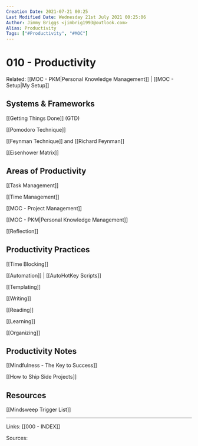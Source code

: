 ```yaml
---
Creation Date: 2021-07-21 00:25
Last Modified Date: Wednesday 21st July 2021 00:25:06
Author: Jimmy Briggs <jimbrig1993@outlook.com>
Alias: Productivity
Tags: ["#Productivity", "#MOC"]
---
```


# 010 - Productivity

Related: [[MOC - PKM|Personal Knowledge Management]] | [[MOC - Setup|My Setup]]

## Systems & Frameworks

[[Getting Things Done]] (GTD)

[[Pomodoro Technique]]

[[Feynman Technique]] and [[Richard Feynman]]

[[Eisenhower Matrix]]

## Areas of Productivity

[[Task Management]]

[[Time Management]]

[[MOC - Project Management]]

[[MOC - PKM|Personal Knowledge Management]]

[[Reflection]]

## Productivity Practices

[[Time Blocking]]

[[Automation]] | [[AutoHotKey Scripts]]

[[Templating]]

[[Writing]]

[[Reading]]

[[Learning]]

[[Organizing]]

## Productivity Notes

[[Mindfulness - The Key to Success]]

[[How to Ship Side Projects]]

## Resources

[[Mindsweep Trigger List]]

***

Links: [[000 - INDEX]] 

Sources:


